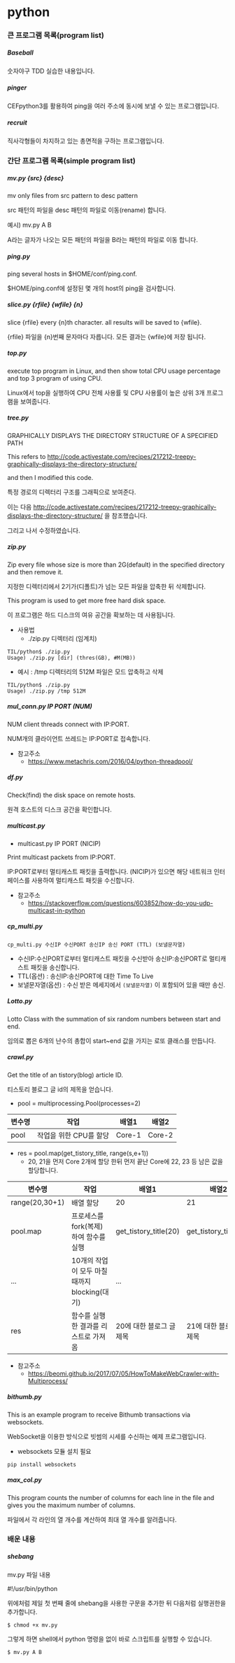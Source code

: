 # python

### 큰 프로그램 목록(program list)

##### Baseball

숫자야구 TDD 실습한 내용입니다.

##### pinger

CEFpython3를 활용하여 ping을 여러 주소에 동시에 보낼 수 있는 프로그램입니다.

##### recruit

직사각형들이 차지하고 있는 총면적을 구하는 프로그램입니다.

### 간단 프로그램 목록(simple program list)

##### mv.py {src} {desc}

mv only files from src pattern to desc pattern

src 패턴의 파일을 desc 패턴의 파일로 이동(rename) 합니다.

예시) mv.py A B

A라는 글자가 나오는 모든 패턴의 파일을 B라는 패턴의 파일로 이동 합니다.

##### ping.py

ping several hosts in $HOME/conf/ping.conf.

$HOME/ping.conf에 설정된 몇 개의 host의 ping을 검사합니다.

##### slice.py {rfile} {wfile} {n}

slice {rfile} every {n}th character. all results will be saved to {wfile}.

{rfile} 파일을 {n}번째 문자마다 자릅니다. 모든 결과는 {wfile}에 저장 됩니다.

##### top.py

execute top program in Linux, and then show total CPU usage percentage and top 3 program of using CPU.

Linux에서 top을 실행하여 CPU 전체 사용률 및 CPU 사용률이 높은 상위 3개 프로그램을 보여줍니다.


##### tree.py

GRAPHICALLY DISPLAYS THE DIRECTORY STRUCTURE OF A SPECIFIED PATH

This refers to http://code.activestate.com/recipes/217212-treepy-graphically-displays-the-directory-structure/

and then I modified this code.

특정 경로의 디렉터리 구조를 그래픽으로 보여준다.

이는 다음 http://code.activestate.com/recipes/217212-treepy-graphically-displays-the-directory-structure/ 을 참조했습니다.

그리고 나서 수정하였습니다.

##### zip.py

Zip every file whose size is more than 2G(default) in the specified directory and then remove it.

지정한 디렉터리에서 2기가(디폴트)가 넘는 모든 파일을 압축한 뒤 삭제합니다.

This program is used to get more free hard disk space.

이 프로그램은 하드 디스크의 여유 공간을 확보하는 데 사용됩니다.

* 사용법 
  - ./zip.py 디렉터리 (임계치)

```shell
TIL/python$ ./zip.py
Usage) ./zip.py [dir] (thres(GB), #M(MB))
```

* 예시 : /tmp 디렉터리의 512M 파일은 모드 압축하고 삭제

```shell
TIL/python$ ./zip.py
Usage) ./zip.py /tmp 512M
```

##### mul_conn.py IP PORT (NUM)

NUM client threads connect with IP:PORT.

NUM개의 클라이언트 쓰레드는 IP:PORT로 접속합니다.

* 참고주소
  - https://www.metachris.com/2016/04/python-threadpool/

##### df.py

Check(find) the disk space on remote hosts.

원격 호스트의 디스크 공간을 확인합니다.

##### multicast.py

* multicast.py IP PORT (NICIP)

Print multicast packets from IP:PORT.

IP:PORT로부터 멀티캐스트 패킷을 출력합니다. (NICIP)가 있으면 해당 네트워크 인터페이스를 사용하여 멀티캐스트 패킷을 수신합니다.

* 참고주소 
  - https://stackoverflow.com/questions/603852/how-do-you-udp-multicast-in-python

##### cp_multi.py

```
cp_multi.py 수신IP 수신PORT 송신IP 송신 PORT (TTL) (보낼문자열)
```

* 수신IP:수신PORT로부터 멀티캐스트 패킷을 수신받아 송신IP:송신PORT로 멀티캐스트 패킷을 송신합니다.
* TTL(옵션) : 송신IP:송신PORT에 대한 Time To Live 
* 보낼문자열(옵션) : 수신 받은 메세지에서 `(보낼문자열)` 이 포함되어 있을 때만 송신.


##### Lotto.py

Lotto Class with the summation of six random numbers between start and end.

임의로 뽑은 6개의 난수의 총합이 start~end 값을 가지는 로또 클래스를 만듭니다.

##### crawl.py

Get the title of an tistory(blog) article ID.

티스토리 블로그 글 id의 제목을 얻습니다.

* pool = multiprocessing.Pool(processes=2)

|변수명|작업|배열1|배열2|
|-|-|-|-|
|pool|작업을 위한 CPU를 할당|Core-1|Core-2|

* res = pool.map(get_tistory_title, range(s,e+1))
  - 20, 21을 먼저 Core 2개에 할당 한뒤 먼저 끝난 Core에 22, 23 등 남은 값을 할당합니다.

|변수명|작업|배열1|배열2|...|
|-|-|-|-|-|
|range(20,30+1)|배열 할당|20|21|...|
|pool.map|프로세스를 fork(복제)하여 함수를 실행|get_tistory_title(20)|get_tistory_title(21)|...|
|...|10개의 작업이 모두 마칠 때까지 blocking(대기)|...|
|res|함수를 실행한 결과를 리스트로 가져옴|20에 대한 블로그 글 제목|21에 대한 블로그 글 제목|...|

* 참고주소 
  - https://beomi.github.io/2017/07/05/HowToMakeWebCrawler-with-Multiprocess/
  
##### bithumb.py

This is an example program  to receive Bithumb transactions via websockets.

WebSocket을 이용한 방식으로 빗썸의 시세를 수신하는 예제 프로그램입니다.

* websockets 모듈 설치 필요
```shell
pip install websockets
```

##### max_col.py

This program counts the number of columns for each line in the file and gives you the maximum number of columns.

파일에서 각 라인의 열 개수를 계산하여 최대 열 개수를 알려줍니다.

### 배운 내용

##### shebang

mv.py 파일 내용

\#!/usr/bin/python

위에처럼 제일 첫 번째 줄에 shebang을 사용한 구문을 추가한 뒤 다음처럼 실행권한을 추가합니다.

```shell
$ chmod +x mv.py
```

그렇게 하면 shell에서 python 명령을 없이 바로 스크립트를 실행할 수 있습니다.

```shell
$ mv.py A B
```


